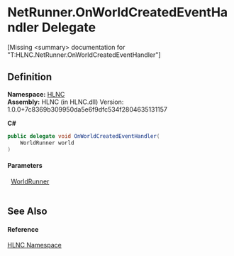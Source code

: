 # NetRunner.OnWorldCreatedEventHandler Delegate


\[Missing &lt;summary&gt; documentation for "T:HLNC.NetRunner.OnWorldCreatedEventHandler"\]



## Definition
**Namespace:** <a href="N_HLNC">HLNC</a>  
**Assembly:** HLNC (in HLNC.dll) Version: 1.0.0+7c8369b309950da5e6f9dfc534f2804635131157

**C#**
``` C#
public delegate void OnWorldCreatedEventHandler(
	WorldRunner world
)
```



#### Parameters
<dl><dt>  <a href="T_HLNC_WorldRunner">WorldRunner</a></dt><dd> </dd></dl>

## See Also


#### Reference
<a href="N_HLNC">HLNC Namespace</a>  
